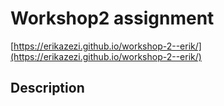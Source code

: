 # Workshop2 assignment
[https://erikazezi.github.io/workshop-2--erik/](https://erikazezi.github.io/workshop-2--erik/)
## Description
